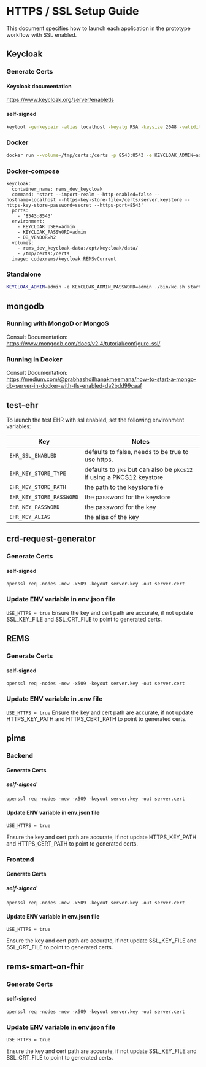 # HTTPS / SSL Setup Guide

This document specifies how to launch each application in the prototype workflow with SSL enabled.

## Keycloak

### Generate Certs

#### Keycloak documentation

<https://www.keycloak.org/server/enabletls>

#### self-signed

```bash
keytool -genkeypair -alias localhost -keyalg RSA -keysize 2048 -validity 365 -keystore /tmp/certs/server.keystore -dname "cn=Server Administrator,o=Acme,c=GB" -keypass secret -storepass secret
```

### Docker

```bash
docker run --volume=/tmp/certs:/certs -p 8543:8543 -e KEYCLOAK_ADMIN=admin -e KEYCLOAK_ADMIN_PASSWORD=admin codexrems/keycloak:REMSvCurrent start --import-realm --http-enabled=false --hostname=localhost --https-key-store-file=/certs/server.keystore --https-key-store-password=secret --https-port=8543
```

### Docker-compose

```docker-compose
keycloak:
  container_name: rems_dev_keycloak
  command: 'start --import-realm --http-enabled=false --hostname=localhost --https-key-store-file=/certs/server.keystore --https-key-store-password=secret --https-port=8543'
  ports:
    - '8543:8543'
  environment:
    - KEYCLOAK_USER=admin
    - KEYCLOAK_PASSWORD=admin
    - DB_VENDOR=h2
  volumes:
    - rems_dev_keycloak-data:/opt/keycloak/data/
    - /tmp/certs:/certs
  image: codexrems/keycloak:REMSvCurrent
```

### Standalone

```bash
KEYCLOAK_ADMIN=admin -e KEYCLOAK_ADMIN_PASSWORD=admin ./bin/kc.sh start --import-realm --http-enabled=false --hostname=localhost --https-key-store-file=/tmp/certs/server.keystore --https-key-store-password=secret --https-port=8543
```

## mongodb

### Running with MongoD or MongoS

Consult Documentation: <https://www.mongodb.com/docs/v2.4/tutorial/configure-ssl/>

### Running in Docker

Consult Documentation: <https://medium.com/@prabhashdilhanakmeemana/how-to-start-a-mongo-db-server-in-docker-with-tls-enabled-da2bdd99caaf>

## test-ehr

To launch the test EHR with ssl enabled, set the following environment variables:

| Key                      | Notes                                                                 |
| ------------------------ | --------------------------------------------------------------------- |
| `EHR_SSL_ENABLED`        | defaults to false, needs to be true to use https.                     |
| `EHR_KEY_STORE_TYPE`     | defaults to `jks` but can also be `pkcs12` if using a PKCS12 keystore |
| `EHR_KEY_STORE_PATH`     | the path to the keystore file                                         |
| `EHR_KEY_STORE_PASSWORD` | the password for the keystore                                         |
| `EHR_KEY_PASSWORD`       | the password for the key                                              |
| `EHR_KEY_ALIAS`          | the alias of the key                                                  |

## crd-request-generator

### Generate Certs

#### self-signed

`openssl req -nodes -new -x509 -keyout server.key -out server.cert`

### Update ENV variable in env.json file

`USE_HTTPS = true`
Ensure the key and cert path are accurate, if not update SSL_KEY_FILE and SSL_CRT_FILE to point to generated certs.

## REMS

### Generate Certs

#### self-signed

`openssl req -nodes -new -x509 -keyout server.key -out server.cert`

### Update ENV variable in .env file

`USE_HTTPS = true`
Ensure the key and cert path are accurate, if not update HTTPS_KEY_PATH and HTTPS_CERT_PATH to point to generated certs.

## pims

### Backend

#### Generate Certs

##### self-signed

`openssl req -nodes -new -x509 -keyout server.key -out server.cert`

#### Update ENV variable in env.json file

`USE_HTTPS = true`

Ensure the key and cert path are accurate, if not update HTTPS_KEY_PATH and HTTPS_CERT_PATH to point to generated certs.

### Frontend

#### Generate Certs

##### self-signed

`openssl req -nodes -new -x509 -keyout server.key -out server.cert`

#### Update ENV variable in env.json file

`USE_HTTPS = true`

Ensure the key and cert path are accurate, if not update SSL_KEY_FILE and SSL_CRT_FILE to point to generated certs.

## rems-smart-on-fhir

### Generate Certs

#### self-signed

`openssl req -nodes -new -x509 -keyout server.key -out server.cert`

### Update ENV variable in env.json file

`USE_HTTPS = true`

Ensure the key and cert path are accurate, if not update SSL_KEY_FILE and SSL_CRT_FILE to point to generated certs.
